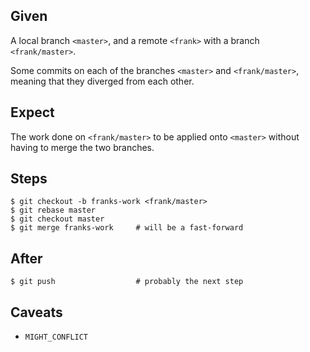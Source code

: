 ## Given

A local branch `<master>`, and a remote `<frank>` with a branch
`<frank/master>`.

Some commits on each of the branches `<master>` and `<frank/master>`, meaning
that they diverged from each other.

## Expect

The work done on `<frank/master>` to be applied onto `<master>` without having
to merge the two branches.

## Steps

    $ git checkout -b franks-work <frank/master>
    $ git rebase master
    $ git checkout master
    $ git merge franks-work     # will be a fast-forward

## After

    $ git push                  # probably the next step

## Caveats

* `MIGHT_CONFLICT`
